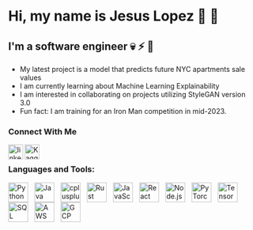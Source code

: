 # Hi, my name is Jesus Lopez :wave: :wave:

## I'm a software engineer :skull: :zap: :mega:

- My latest project is a model that predicts future NYC apartments sale values
- I am currently learning about Machine Learning Explainability
- I am interested in collaborating on projects utilizing StyleGAN version 3.0
- Fun fact: I am training for an Iron Man competition in mid-2023.

### Connect With Me

<img align="left" alt="linkedIn-icon" width="30px" src="https://cdn.jsdelivr.net/gh/devicons/devicon/icons/linkedin/linkedin-original-wordmark.svg" />
<img align="left" alt="Kaggle" width="30px" src="https://cdn.jsdelivr.net/gh/devicons/devicon/icons/kaggle/kaggle-original-wordmark.svg" />
          
<br />

### Languages and Tools:

<img align="left" alt="Python" width="40px" src="https://cdn.jsdelivr.net/gh/devicons/devicon/icons/python/python-original-wordmark.svg" style="padding-right:10px;"/>
<img align="left" alt="Java" width="40px" src="https://cdn.jsdelivr.net/gh/devicons/devicon/icons/java/java-original-wordmark.svg" style="padding-right:10px;" />
<img align="left" alt="cplusplus" width="40px" src="https://cdn.jsdelivr.net/gh/devicons/devicon/icons/cplusplus/cplusplus-line.svg" style="padding-right:10px;"  />
<img align="left" alt="Rust" width="40px" src="https://cdn.jsdelivr.net/gh/devicons/devicon/icons/rust/rust-plain.svg" style="padding-right:10px;" />
<img align="left" alt="JavaScript" width="40px" src="https://cdn.jsdelivr.net/gh/devicons/devicon/icons/javascript/javascript-original.svg" style="padding-right:10px;" />
<img align="left" alt="React" width="40px" src="https://cdn.jsdelivr.net/gh/devicons/devicon/icons/react/react-original-wordmark.svg" style="padding-right:10px;" />
<img align="left" alt="Node.js" width="40px" src="https://cdn.jsdelivr.net/gh/devicons/devicon/icons/nodejs/nodejs-original-wordmark.svg" style="padding-right:10px;" />
<img align="left" alt="PyTorch" width="40px" src="https://cdn.jsdelivr.net/gh/devicons/devicon/icons/pytorch/pytorch-plain-wordmark.svg" style="padding-right:10px;" />
<img align="left" alt="TensorFlow" width="40px" src="https://cdn.jsdelivr.net/gh/devicons/devicon/icons/tensorflow/tensorflow-original-wordmark.svg" style="padding-right:10px;" />
<img align="left" alt="SQL" width="40px" src="https://cdn.jsdelivr.net/gh/devicons/devicon/icons/mysql/mysql-original-wordmark.svg" style="padding-right:10px;" />
<img align="left" alt="AWS" width="40px" src="https://cdn.jsdelivr.net/gh/devicons/devicon/icons/amazonwebservices/amazonwebservices-original-wordmark.svg" style="padding-right:10px;"/>
<img align="left" alt="GCP" width="40px" src="https://cdn.jsdelivr.net/gh/devicons/devicon/icons/googlecloud/googlecloud-original-wordmark.svg" style="padding-right:10px;" />

<br />
<br />

[linkedin]: https://www.linkedin.com/in/jesus-gabriel-lopez/
[kaggle]: https://www.kaggle.com/lopezjesus
